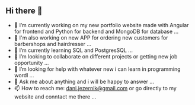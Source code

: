 ## Hi there 👋

- 🔭 I’m currently working on my new portfolio website made with Angular for frontend and Python for backend and MongoDB for database ...
- 🔭 I'm also working on new APP for ordering new customers for barbershops and hairdresser ...
- 🌱 I’m currently learning SQL and PostgresSQL ...
- 👯 I’m looking to collaborate on different projects or getting new job opportunity ...
- 🤔 I’m looking for help with whatever new i can learn in programming wordl ...
- 💬 Ask me about anything and i will be happy to answer ...
- 📫 How to reach me: dani.jezernik@gmail.com or go directly to my website and conntact me there ...
